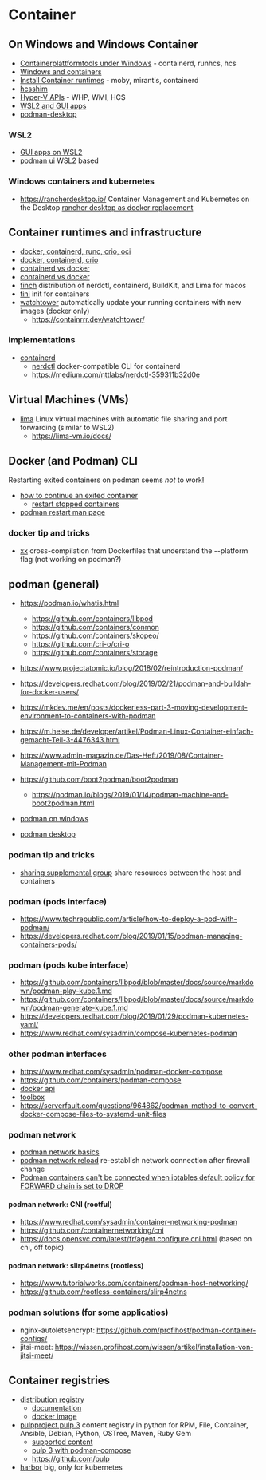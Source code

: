 # Container

## On Windows and Windows Container

* [Containerplattformtools under Windows](https://learn.microsoft.com/en-us/virtualization/windowscontainers/deploy-containers/containerd) - containerd, runhcs, hcs
* [Windows and containers](https://learn.microsoft.com/en-us/virtualization/windowscontainers/about/)
* [Install Container runtimes](https://learn.microsoft.com/en-us/virtualization/windowscontainers/quick-start/set-up-environment) - moby, mirantis, containerd
* [hcsshim](https://github.com/Microsoft/hcsshim/)
* [Hyper-V APIs](https://learn.microsoft.com/de-de/virtualization/api/) - WHP, WMI, HCS
* [WSL2 and GUI apps](https://learn.microsoft.com/en-us/windows/wsl/tutorials/gui-apps)
* [podman-desktop](https://podman-desktop.io/downloads)

### WSL2

* [GUI apps on WSL2](https://learn.microsoft.com/en-us/windows/wsl/tutorials/gui-apps)
* [podman ui](https://podman-desktop.io/) WSL2 based

### Windows containers and kubernetes

* https://rancherdesktop.io/ Container Management and Kubernetes on the Desktop
  [rancher desktop as docker replacement](https://www.hangoutdude.com/post/replace-docker-with-rancher-nerdctl)

## Container runtimes and infrastructure

* [docker, containerd, runc, crio, oci](https://www.tutorialworks.com/difference-docker-containerd-runc-crio-oci/)
* [docker, containerd, crio](https://blog.purestorage.com/de/uncategorized-de/containerd-versus-docker-worin-besteht-der-unterschied/)
* [containerd vs docker](https://www.wallarm.com/cloud-native-products-101/containerd-vs-docker-what-is-the-difference-between-the-tools)
* [containerd vs docker](https://earthly.dev/blog/containerd-vs-docker/)
* [finch](https://github.com/runfinch/finch) distribution of nerdctl, containerd, BuildKit, and Lima for macos
* [tini](https://github.com/krallin/tini) init for containers
* [watchtower](https://github.com/containrrr/watchtower) automatically update your running containers with new images (docker only)
  + https://containrrr.dev/watchtower/

### implementations

* [containerd](https://containerd.io/)
  + [nerdctl](https://github.com/containerd/nerdctl) docker-compatible CLI for containerd
  + https://medium.com/nttlabs/nerdctl-359311b32d0e

## Virtual Machines (VMs)

* [lima](https://lima-vm.io/) Linux virtual machines with automatic file sharing and port forwarding (similar to WSL2)
  + https://lima-vm.io/docs/

## Docker (and Podman) CLI

Restarting exited containers on podman seems _not_ to work!

* [how to continue an exited container](https://stackoverflow.com/questions/21928691/how-to-continue-a-docker-container-which-has-exited)
  + [restart stopped containers](https://www.baeldung.com/linux/docker-restart-stopped-container)
* [podman restart man page](https://docs.podman.io/en/latest/markdown/podman-restart.1.html)

### docker tip and tricks

* [xx](https://github.com/tonistiigi/xx)  cross-compilation from Dockerfiles that understand the --platform flag (not working on podman?)

## podman (general)

* https://podman.io/whatis.html
  + https://github.com/containers/libpod
  + https://github.com/containers/conmon
  + https://github.com/containers/skopeo/
  + https://github.com/cri-o/cri-o
  + https://github.com/containers/storage
* https://www.projectatomic.io/blog/2018/02/reintroduction-podman/
* https://developers.redhat.com/blog/2019/02/21/podman-and-buildah-for-docker-users/
* https://mkdev.me/en/posts/dockerless-part-3-moving-development-environment-to-containers-with-podman
* https://m.heise.de/developer/artikel/Podman-Linux-Container-einfach-gemacht-Teil-3-4476343.html
* https://www.admin-magazin.de/Das-Heft/2019/08/Container-Management-mit-Podman
* https://github.com/boot2podman/boot2podman
  + https://podman.io/blogs/2019/01/14/podman-machine-and-boot2podman.html

* [podman on windows](https://www.redhat.com/sysadmin/run-podman-windows)
* [podman desktop](https://podman-desktop.io/)

### podman tip and tricks

* [sharing supplemental group](https://www.redhat.com/sysadmin/supplemental-groups-podman-containers) share resources between the host and containers

### podman (pods interface)

* https://www.techrepublic.com/article/how-to-deploy-a-pod-with-podman/
* https://developers.redhat.com/blog/2019/01/15/podman-managing-containers-pods/

### podman (pods kube interface)

* https://github.com/containers/libpod/blob/master/docs/source/markdown/podman-play-kube.1.md
* https://github.com/containers/libpod/blob/master/docs/source/markdown/podman-generate-kube.1.md
* https://developers.redhat.com/blog/2019/01/29/podman-kubernetes-yaml/
* https://www.redhat.com/sysadmin/compose-kubernetes-podman

### other podman interfaces

* https://www.redhat.com/sysadmin/podman-docker-compose
* https://github.com/containers/podman-compose
* [docker api](https://podman.readthedocs.io/en/latest/_static/api.html)
* [toolbox](https://github.com/containers/toolbox)
* https://serverfault.com/questions/964862/podman-method-to-convert-docker-compose-files-to-systemd-unit-files

### podman network

* [podman network basics](https://github.com/containers/podman/blob/main/docs/tutorials/basic_networking.md)
* [podman network reload](https://docs.podman.io/en/stable/markdown/podman-network-reload.1.html) re-establish network connection after firewall change
* [Podman containers can't be connected when iptables default policy for FORWARD chain is set to DROP](https://access.redhat.com/solutions/5885821)

#### podman network: CNI (rootful)

* https://www.redhat.com/sysadmin/container-networking-podman
* https://github.com/containernetworking/cni
* https://docs.opensvc.com/latest/fr/agent.configure.cni.html (based on cni, off topic)

#### podman network: slirp4netns (rootless)

* https://www.tutorialworks.com/containers/podman-host-networking/
* https://github.com/rootless-containers/slirp4netns

### podman solutions (for some applicatios)

*  nginx-autoletsencrypt: https://github.com/profihost/podman-container-configs/
*  jitsi-meet: https://wissen.profihost.com/wissen/artikel/installation-von-jitsi-meet/

## Container registries

* [distribution registry](https://github.com/distribution/distribution)
  + [documentation](https://distribution.github.io/distribution/about/configuration/)
  + [docker image](https://hub.docker.com/_/registry)
* [pulpproject pulp 3](https://pulpproject.org/about-pulp-3/) content registry in python for RPM, File, Container, Ansible, Debian, Python, OSTree, Maven, Ruby Gem
  + [supported content](https://pulpproject.org/content-plugins/)
  + [pulp 3 with podman-compose](https://pulpproject.org/podman-compose/)
  + https://github.com/pulp
* [harbor](https://goharbor.io/) big, only for kubernetes

